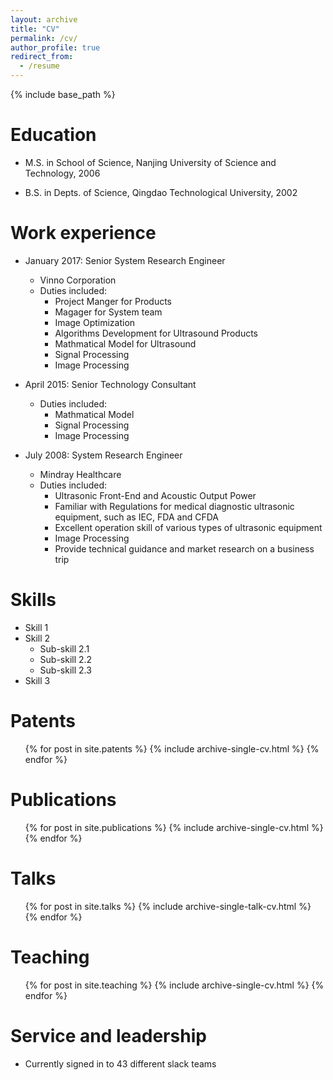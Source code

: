 ```yaml
---
layout: archive
title: "CV"
permalink: /cv/
author_profile: true
redirect_from:
  - /resume
---
```


{% include base_path %}

Education
======
* M.S. in School of Science, Nanjing University of Science and Technology, 2006

* B.S. in Depts. of Science, Qingdao Technological University, 2002


Work experience
======
* January 2017: Senior System Research Engineer
  * Vinno Corporation
  * Duties included:
    * Project Manger for Products
    * Magager for System team
    * Image Optimization
    * Algorithms Development for Ultrasound Products
    * Mathmatical Model for Ultrasound
    * Signal Processing
    * Image Processing

* April 2015: Senior Technology Consultant
  * Duties included:
    * Mathmatical Model
    * Signal Processing
    * Image Processing
  
* July 2008: System Research Engineer
  * Mindray Healthcare
  * Duties included: 
     * Ultrasonic Front-End and Acoustic Output Power
     * Familiar with Regulations for medical diagnostic ultrasonic equipment, such as IEC, FDA and CFDA
     * Excellent operation skill of various types of ultrasonic equipment
     * Image Processing
     * Provide technical guidance and market research on a business trip 

  
Skills
======
* Skill 1
* Skill 2
  * Sub-skill 2.1
  * Sub-skill 2.2
  * Sub-skill 2.3
* Skill 3

Patents
======
  <ul>{% for post in site.patents %}
    {% include archive-single-cv.html %}
  {% endfor %}</ul>
  
Publications
======
  <ul>{% for post in site.publications %}
    {% include archive-single-cv.html %}
  {% endfor %}</ul>
  
Talks
======
  <ul>{% for post in site.talks %}
    {% include archive-single-talk-cv.html %}
  {% endfor %}</ul>
  
Teaching
======
  <ul>{% for post in site.teaching %}
    {% include archive-single-cv.html %}
  {% endfor %}</ul>
  
Service and leadership
======
* Currently signed in to 43 different slack teams
